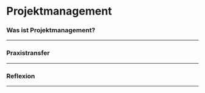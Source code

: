 # Projektmanagement

### Was ist Projektmanagement?
-------

### Praxistransfer
-------

### Reflexion
-------